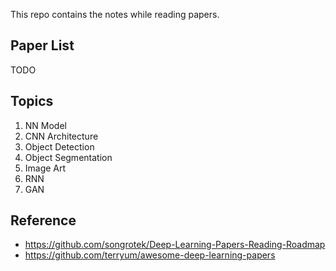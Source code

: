 This repo contains the notes while reading papers.

## Paper List

TODO

## Topics

1. NN Model
2. CNN Architecture
3. Object Detection
4. Object Segmentation
4. Image Art
5. RNN
6. GAN



## Reference

- <https://github.com/songrotek/Deep-Learning-Papers-Reading-Roadmap>
- <https://github.com/terryum/awesome-deep-learning-papers>
